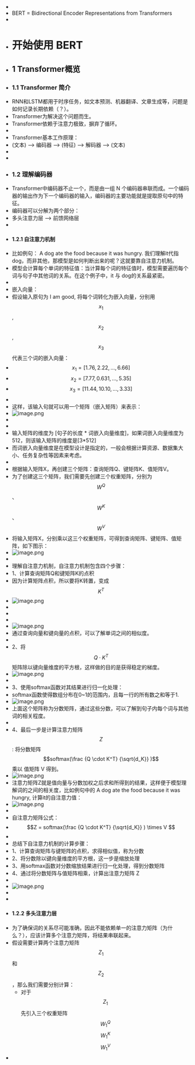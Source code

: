 -
- BERT = Bidirectional Encoder Representations from Transformers
-
- # 开始使用 BERT
- ## 1 Transformer概览
- ### 1.1 Transformer 简介
- RNN和LSTM都用于时序任务，如文本预测、机器翻译、文章生成等，问题是如何记录长期依赖（？）。
- Transformer为解决这个问题而生。
- Transformer依赖于注意力极致，摒弃了循环。
-
- Transformer基本工作原理：
- (文本) --> 编码器 --> (特征) --> 解码器 --> (文本)
-
-
- ### 1.2 理解编码器
- Transformer中编码器不止一个，而是由一组 N 个编码器串联而成。一个编码器的输出作为下一个编码器的输入，编码器的主要功能就是提取原句中的特征。
- 编码器可以分解为两个部分：
- 多头注意力层 --> 前馈网络层
-
- #### 1.2.1 自注意力机制
- 比如例句： A dog ate the food because it was hungry. 我们理解it代指dog，而非其他，那模型是如何判断出来的呢？这就要靠自注意力机制。
- 模型会计算每个单词的特征值：当计算每个词的特征值时，模型需要遍历每个词与句子中其他词的关系。在这个例子中，it 与 dog的关系最紧密。
-
- 嵌入向量：
- 假设输入原句为 I am good, 将每个词转化为嵌入向量，分别用 $$x_1$$, $$x_2$$, $$x_3$$ 代表三个词的嵌入向量：
- $$x_1 = [1.76, 2.22, ..., 6.66]$$
- $$x_2 = [7.77, 0.631, ..., 5.35] $$
- $$x_3 = [11.44, 10.10, ..., 3.33] $$
-
- 这样，该输入句就可以用一个矩阵（嵌入矩阵）来表示：
- ![image.png](../assets/image_1724508963883_0.png)
-
-
- 输入矩阵的维度为 [句子的长度 * 词嵌入向量维度]，如果词嵌入向量维度为512，则该输入矩阵的维度是[3*512]
- 而词嵌入向量维度是在模型设计是指定的，一般会根据计算资源、数据集大小、任务复杂性等因素来考虑。
-
- 根据输入矩阵X，再创建三个矩阵：查询矩阵Q、键矩阵K、值矩阵V。
- 为了创建这三个矩阵，我们需要先创建三个权重矩阵，分别为 $$W^Q$$、$$W^K$$、$$W^V$$
- 将输入矩阵X，分别乘以这三个权重矩阵，可得到查询矩阵、键矩阵、值矩阵，如下图示：
- ![image.png](../assets/image_1724509450575_0.png)
-
- 理解自注意力机制，自注意力机制包含四个步骤：
- 1、计算查询矩阵Q和键矩阵K的点积
- 因为计算矩阵点积，所以要将K转置，变成 $$K^T$$
- ![image.png](../assets/image_1724552500196_0.png)
-
-
-
- ![image.png](../assets/image_1724552584432_0.png)
- 通过查询向量和键向量的点积，可以了解单词之间的相似度。
-
- 2、将$$Q \cdot K^T$$矩阵除以键向量维度的平方根，这样做的目的是获得稳定的梯度。
- ![image.png](../assets/image_1724553231039_0.png)
-
- 3、使用softmax函数对其结果进行归一化处理：
- softmax函数使得数组分布在0~1的范围内，且每一行的所有数之和等于1.
- ![image.png](../assets/image_1724553760888_0.png)
- 上面这个矩阵称为分数矩阵，通过这些分数，可以了解到句子内每个词与其他词的相关程度。
-
- 4、最后一步是计算注意力矩阵 $$Z$$: 将分数矩阵 $$softmax(\frac {Q \cdot K^T} {\sqrt{d_K}} )$$ 乘以 值矩阵 V 得到。
- ![image.png](../assets/image_1724554314956_0.png)
- 注意力矩阵Z就是值向量与分数加权之后求和所得到的结果，这样便于模型理解词的之间的相关度，比如例句中的 A dog ate the food because it was hungry, 计算it的自注意力值：
- ![image.png](../assets/image_1724554761532_0.png)
-
- 自注意力矩阵公式：
- $$Z = softmax(\frac {Q \cdot K^T} {\sqrt{d_K}} ) \times V $$
-
- 总结下自注意力机制的计算步骤：
- 1、计算查询矩阵与键矩阵的点积，求得相似值，称为分数
- 2、将分数除以键向量维度的平方根，这一步是缩放处理
- 3、用softmax函数对分数缩放结果进行归一化处理，得到分数矩阵
- 4、通过将分数矩阵与值矩阵相乘，计算出注意力矩阵 Z
-
- ![image.png](../assets/image_1724556205710_0.png)
-
-
- #### 1.2.2 多头注意力层
- 为了确保词的关系尽可能准确，因此不能依赖单一的注意力矩阵（为什么？），应该计算多个注意力矩阵，将结果串联起来。
- 假设需要计算两个注意力矩阵$$Z_1$$ 和 $$Z_2$$，那么我们需要分别计算：
	- 对于 $$Z_1$$   先引入三个权重矩阵 $$W^Q_1$$   $$W^K_1$$  $$W^V_1$$
-
